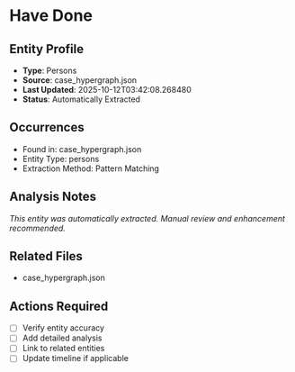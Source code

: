 # Have Done

## Entity Profile
- **Type**: Persons
- **Source**: case_hypergraph.json
- **Last Updated**: 2025-10-12T03:42:08.268480
- **Status**: Automatically Extracted

## Occurrences
- Found in: case_hypergraph.json
- Entity Type: persons
- Extraction Method: Pattern Matching

## Analysis Notes
*This entity was automatically extracted. Manual review and enhancement recommended.*

## Related Files
- case_hypergraph.json

## Actions Required
- [ ] Verify entity accuracy
- [ ] Add detailed analysis
- [ ] Link to related entities
- [ ] Update timeline if applicable
